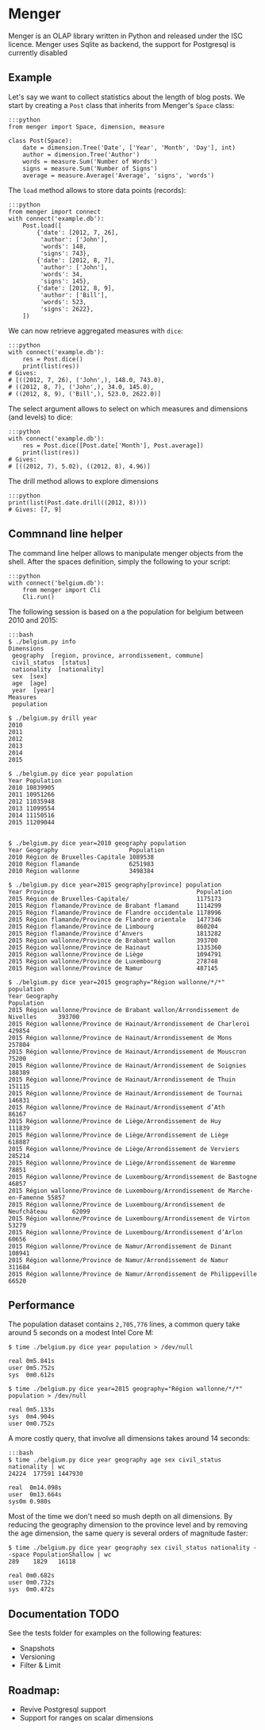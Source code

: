 
# Menger

Menger is an OLAP library written in Python and released under the ISC licence.
Menger uses Sqlite as backend, the support for Postgresql is currently disabled


## Example

Let's say we want to collect statistics about the length of blog posts. We
start by creating a `Post` class that inherits from Menger's `Space` class:

    :::python
    from menger import Space, dimension, measure

    class Post(Space):
        date = dimension.Tree('Date', ['Year', 'Month', 'Day'], int)
        author = dimension.Tree('Author')
        words = measure.Sum('Number of Words')
        signs = measure.Sum('Number of Signs')
        average = measure.Average('Average', 'signs', 'words')


The `load` method allows to store data points (records):

    :::python
    from menger import connect
    with connect('example.db'):
        Post.load([
            {'date': [2012, 7, 26],
             'author': ['John'],
             'words': 148,
             'signs': 743},
            {'date': [2012, 8, 7],
             'author': ['John'],
             'words': 34,
             'signs': 145},
            {'date': [2012, 8, 9],
             'author': ['Bill'],
             'words': 523,
             'signs': 2622},
        ])

We can now retrieve aggregated measures with `dice`:

    :::python
    with connect('example.db'):
        res = Post.dice()
        print(list(res))
    # Gives:
    # [((2012, 7, 26), ('John',), 148.0, 743.0),
    # ((2012, 8, 7), ('John',), 34.0, 145.0),
    # ((2012, 8, 9), ('Bill',), 523.0, 2622.0)]


The select argument allows to select on which measures and dimensions
(and levels) to dice:

    :::python
    with connect('example.db'):
        res = Post.dice([Post.date['Month'], Post.average])
        print(list(res))
    # Gives:
    # [((2012, 7), 5.02), ((2012, 8), 4.96)]


The drill method allows to explore dimensions

    :::python
    print(list(Post.date.drill((2012, 8))))
    # Gives: [7, 9]

## Commnand line helper

The command line helper allows to manipulate menger objects from the
shell. After the spaces definition, simply the following to your
script:

    :::python
    with connect('belgium.db'):
        from menger import Cli
        Cli.run()

The following session is based on a the population for belgium between
2010 and 2015:

    :::bash
    $ ./belgium.py info
    Dimensions
     geography  [region, province, arrondissement, commune]
     civil_status  [status]
     nationality  [nationality]
     sex  [sex]
     age  [age]
     year  [year]
    Measures
     population

    $ ./belgium.py drill year
    2010
    2011
    2012
    2013
    2014
    2015

    $ ./belgium.py dice year population
    Year Population
    2010 10839905
    2011 10951266
    2012 11035948
    2013 11099554
    2014 11150516
    2015 11209044


    $ ./belgium.py dice year=2010 geography population
    Year Geography                    Population
    2010 Région de Bruxelles-Capitale 1089538
    2010 Région flamande              6251983
    2010 Région wallonne              3498384

    $ ./belgium.py dice year=2015 geography[province] population
    Year Province                                        Population
    2015 Région de Bruxelles-Capitale/                   1175173
    2015 Région flamande/Province de Brabant flamand     1114299
    2015 Région flamande/Province de Flandre occidentale 1178996
    2015 Région flamande/Province de Flandre orientale   1477346
    2015 Région flamande/Province de Limbourg            860204
    2015 Région flamande/Province d’Anvers               1813282
    2015 Région wallonne/Province de Brabant wallon      393700
    2015 Région wallonne/Province de Hainaut             1335360
    2015 Région wallonne/Province de Liège               1094791
    2015 Région wallonne/Province de Luxembourg          278748
    2015 Région wallonne/Province de Namur               487145

    $ ./belgium.py dice year=2015 geography="Région wallonne/*/*" population
    Year Geography                                                                  Population
    2015 Région wallonne/Province de Brabant wallon/Arrondissement de Nivelles      393700
    2015 Région wallonne/Province de Hainaut/Arrondissement de Charleroi            429854
    2015 Région wallonne/Province de Hainaut/Arrondissement de Mons                 257804
    2015 Région wallonne/Province de Hainaut/Arrondissement de Mouscron             75200
    2015 Région wallonne/Province de Hainaut/Arrondissement de Soignies             188389
    2015 Région wallonne/Province de Hainaut/Arrondissement de Thuin                151115
    2015 Région wallonne/Province de Hainaut/Arrondissement de Tournai              146831
    2015 Région wallonne/Province de Hainaut/Arrondissement d’Ath                   86167
    2015 Région wallonne/Province de Liège/Arrondissement de Huy                    111839
    2015 Région wallonne/Province de Liège/Arrondissement de Liège                  618887
    2015 Région wallonne/Province de Liège/Arrondissement de Verviers               285214
    2015 Région wallonne/Province de Liège/Arrondissement de Waremme                78851
    2015 Région wallonne/Province de Luxembourg/Arrondissement de Bastogne          46857
    2015 Région wallonne/Province de Luxembourg/Arrondissement de Marche-en-Famenne 55857
    2015 Région wallonne/Province de Luxembourg/Arrondissement de Neufchâteau       62099
    2015 Région wallonne/Province de Luxembourg/Arrondissement de Virton            53279
    2015 Région wallonne/Province de Luxembourg/Arrondissement d’Arlon              60656
    2015 Région wallonne/Province de Namur/Arrondissement de Dinant                 108941
    2015 Région wallonne/Province de Namur/Arrondissement de Namur                  311684
    2015 Région wallonne/Province de Namur/Arrondissement de Philippeville          66520


## Performance

The population dataset contains `2,705,776` lines, a common query take
around 5 seconds on a modest Intel Core M:

    $ time ./belgium.py dice year population > /dev/null

    real 0m5.841s
    user 0m5.752s
    sys  0m0.612s

    $ time ./belgium.py dice year=2015 geography="Région wallonne/*/*" population > /dev/null

    real 0m5.133s
    sys  0m4.904s
    user 0m0.752s


A more costly query, that involve all dimensions takes around 14 seconds:

    :::bash
    $ time ./belgium.py dice year geography age sex civil_status nationality | wc
    24224  177591 1447930

    real  0m14.098s
    user  0m13.664s
    sys0m 0.980s


Most of the time we don't need so mush depth on all dimensions. By
reducing the geography dimension to the province level and by removing
the age dimension, the same query is several orders of magnitude faster:

    $ time ./belgium.py dice year geography sex civil_status nationality --space PopulationShallow | wc
    289    1829   16118

    real 0m0.682s
    user 0m0.732s
    sys  0m0.472s


## Documentation TODO

See the tests folder for examples on the following features:

  - Snapshots
  - Versioning
  - Filter & Limit

## Roadmap:

  - Revive Postgresql support
  - Support for ranges on scalar dimensions
